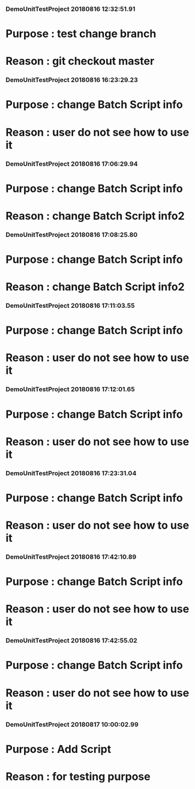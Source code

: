 ### DemoUnitTestProject 20180816 12:32:51.91 
# Purpose : test change branch 
#  Reason : git checkout master  
 
 
### DemoUnitTestProject 20180816 16:23:29.23 
# Purpose : change Batch Script info 
#  Reason : user do not see how to use it  
 
 
### DemoUnitTestProject 20180816 17:06:29.94 
# Purpose : change Batch Script info 
#  Reason : change Batch Script info2  
 
 
### DemoUnitTestProject 20180816 17:08:25.80 
# Purpose : change Batch Script info 
#  Reason : change Batch Script info2  
 
 
### DemoUnitTestProject 20180816 17:11:03.55 
# Purpose : change Batch Script info 
#  Reason : user do not see how to use it  
 
 
### DemoUnitTestProject 20180816 17:12:01.65 
# Purpose : change Batch Script info 
#  Reason : user do not see how to use it  
 
 
### DemoUnitTestProject 20180816 17:23:31.04 
# Purpose : change Batch Script info 
#  Reason : user do not see how to use it  
 
 
### DemoUnitTestProject 20180816 17:42:10.89 
# Purpose : change Batch Script info 
#  Reason : user do not see how to use it  
 
 
### DemoUnitTestProject 20180816 17:42:55.02 
# Purpose : change Batch Script info 
#  Reason : user do not see how to use it  
 
 
### DemoUnitTestProject 20180817 10:00:02.99 
# Purpose : Add Script 
#  Reason : for testing purpose  
 
 
